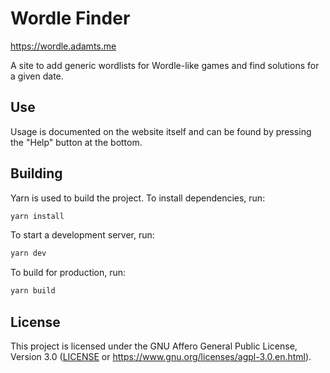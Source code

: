 # Wordle Finder

<https://wordle.adamts.me>

A site to add generic wordlists for Wordle-like games and find solutions for a given date.

## Use

Usage is documented on the website itself and can be found by pressing the "Help" button at the bottom.

## Building

Yarn is used to build the project.
To install dependencies, run:

```sh
yarn install
```

To start a development server, run:

```sh
yarn dev
```

To build for production, run:

```sh
yarn build
```

## License

This project is licensed under the GNU Affero General Public License, Version 3.0
([LICENSE](LICENSE) or <https://www.gnu.org/licenses/agpl-3.0.en.html>).
